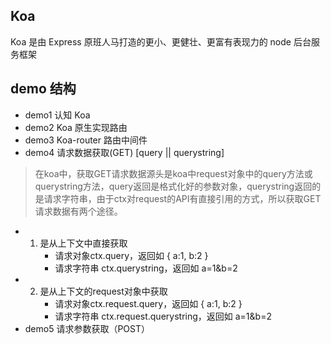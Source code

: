 ## Koa 
Koa 是由 Express 原班人马打造的更小、更健壮、更富有表现力的 node 后台服务框架

## demo 结构
  - demo1 认知 Koa
  - demo2 Koa 原生实现路由
  - demo3 Koa-router 路由中间件
  - demo4 请求数据获取(GET) [query || querystring]
  > 在koa中，获取GET请求数据源头是koa中request对象中的query方法或querystring方法，query返回是格式化好的参数对象，querystring返回的是请求字符串，由于ctx对request的API有直接引用的方式，所以获取GET请求数据有两个途径。
  - 1. 是从上下文中直接获取
        - 请求对象ctx.query，返回如 { a:1, b:2 }
        - 请求字符串 ctx.querystring，返回如 a=1&b=2
  - 2. 是从上下文的request对象中获取
        - 请求对象ctx.request.query，返回如 { a:1, b:2 }
        - 请求字符串 ctx.request.querystring，返回如 a=1&b=2
  - demo5 请求参数获取（POST）
  

  
  